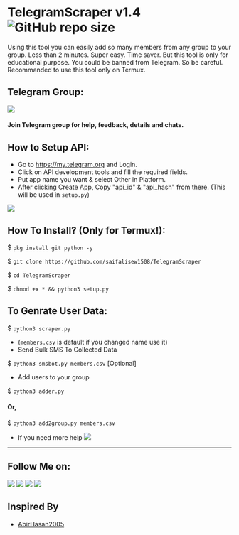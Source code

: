 # TelegramScraper v1.4 ![GitHub repo size](https://img.shields.io/github/repo-size/saifalisew1508/TelegramScraper?label=Repo%20Size)
Using this tool you can easily add so many members from any group to your group. Less than 2 minutes. Super easy. Time saver. But this tool is only for educational purpose. You could be banned from Telegram. So be careful. Recommanded to use this tool only on Termux.

## Telegram Group:
<a href="https://t.me/PublicSource_Chat"><img src="https://img.shields.io/badge/Join-Telegram%20Group-blue.svg?logo=telegram"></a>
#### Join Telegram group for help, feedback, details and chats.

## How to Setup API:
- Go to https://my.telegram.org and Login.
- Click on API development tools and fill the required fields.
- Put app name you want & select Other in Platform.
- After clicking Create App, Copy "api_id" & "api_hash" from there. (This will be used in `setup.py`)
<p><img src="https://i1.wp.com/python.gotrained.com/wp-content/uploads/2019/01/desc.png?resize=768%2C479&ssl=1"></p>

## How To Install? (Only for Termux!):

$ `pkg install git python -y`

$ `git clone https://github.com/saifalisew1508/TelegramScraper`

$ `cd TelegramScraper`

$ `chmod +x * && python3 setup.py`

## To Genrate User Data:

$ `python3 scraper.py`

- (`members.csv` is default if you changed name use it)
- Send Bulk SMS To Collected Data

$ `python3 smsbot.py members.csv` [Optional]

- Add users to your group

$ `python3 adder.py `

#### Or,

$ `python3 add2group.py members.csv`

- If you need more help <a href="https://t.me/ABOUT_SAIF"><img src="https://img.shields.io/badge/Join-Telegram%20Channel-blue.svg?logo=telegram"></a>
---

## Follow Me on:
<a href="https://github.com/saifalisew1508"><img src="https://img.shields.io/badge/GitHub-Follow%20on%20GitHub-inactive.svg?logo=github"></a> 
<a href="https://twitter.com/saifalisew1508"><img src="https://img.shields.io/badge/Twitter-Follow%20on%20Twitter-informational.svg?logo=twitter"></a> 
<a href="https://facebook.com/saifalisew1508"><img src="https://img.shields.io/badge/Facebook-Follow%20on%20Facebook-blue.svg?logo=facebook"></a> 
<a href="https://instagram.com/saifalisew1508"><img src="https://img.shields.io/badge/Instagram-Follow%20on%20Instagram-important.svg?logo=instagram"></a>


## Inspired By

* [AbirHasan2005](https://github.com/AbirHasan2005/TelegramScraper)
